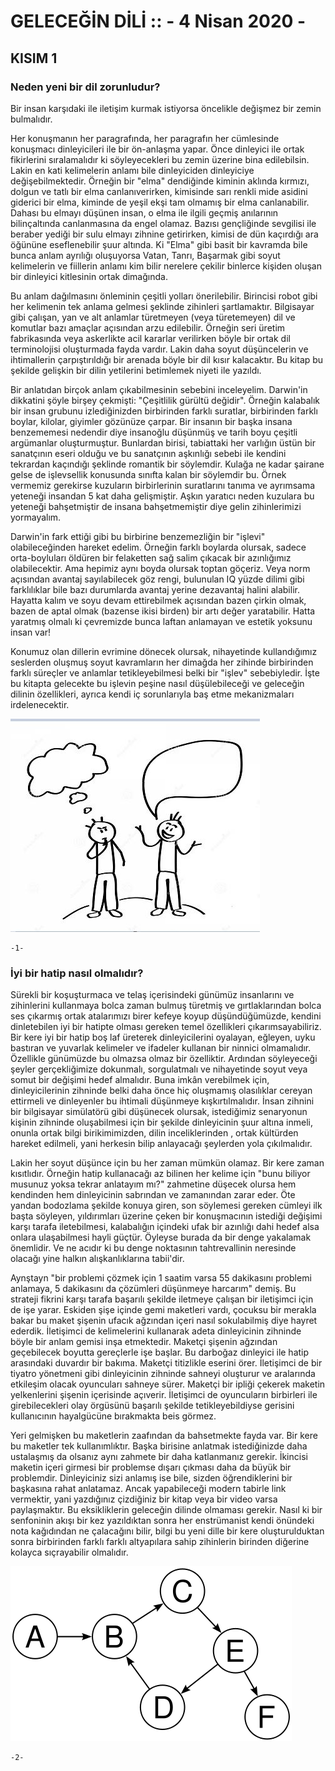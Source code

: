 # GELECEĞİN DİLİ ::                                               - 4 Nisan 2020 -

## KISIM 1 
### Neden yeni bir dil zorunludur?
Bir insan karşıdaki ile iletişim kurmak istiyorsa öncelikle değişmez bir zemin bulmalıdır.

Her konuşmanın her paragrafında, her paragrafın her cümlesinde konuşmacı dinleyicileri ile bir ön-anlaşma yapar. Önce dinleyici ile ortak fikirlerini sıralamalıdır ki söyleyecekleri bu zemin üzerine bina edilebilsin. Lakin en kati kelimelerin anlamı bile dinleyiciden dinleyiciye değişebilmektedir. Örneğin bir "elma" dendiğinde kiminin aklında kırmızı, dolgun ve tatlı bir elma canlanıverirken, kimisinde sarı renkli mide asidini giderici bir elma, kiminde de yeşil ekşi tam olmamış bir elma canlanabilir. Dahası bu elmayı düşünen insan, o elma ile ilgili geçmiş anılarının bilinçaltında canlanmasına da engel olamaz. Bazısı gençliğinde sevgilisi ile beraber yediği bir sulu elmayı zihnine getirirken, kimisi de dün kaçırdığı ara öğününe eseflenebilir şuur altında. Ki "Elma" gibi basit bir kavramda bile bunca anlam ayrılığı oluşuyorsa Vatan, Tanrı, Başarmak gibi soyut kelimelerin ve fiillerin anlamı kim bilir nerelere çekilir binlerce kişiden oluşan bir dinleyici kitlesinin ortak dimağında.

Bu anlam dağılmasını önleminin çeşitli yolları önerilebilir. Birincisi robot gibi her kelimenin tek anlama gelmesi şeklinde zihinleri şartlamaktır. Bilgisayar gibi çalışan, yan ve alt anlamlar türetmeyen (veya türetemeyen) dil ve komutlar bazı amaçlar açısından arzu edilebilir. Örneğin seri üretim fabrikasında veya askerlikte acil kararlar verilirken böyle bir ortak dil terminolojisi oluşturmada fayda vardır. Lakin daha soyut düşüncelerin ve ihtimallerin çarpıştırıldığı bir arenada böyle bir dil kısır kalacaktır. Bu kitap bu şekilde gelişkin bir dilin yetilerini betimlemek niyeti ile yazıldı.

Bir anlatıdan birçok anlam çıkabilmesinin sebebini inceleyelim. Darwin'in dikkatini şöyle birşey çekmişti: "Çeşitlilik gürültü değidir". Örneğin kalabalık bir insan grubunu izlediğinizden birbirinden farklı suratlar, birbirinden farklı boylar, kilolar, giyimler gözünüze çarpar. Bir insanın bir başka insana benzememesi nedendir diye insanoğlu düşünmüş ve tarih boyu çeşitli argümanlar oluşturmuştur. Bunlardan birisi, tabiattaki her varlığın üstün bir sanatçının eseri olduğu ve bu sanatçının aşkınlığı sebebi ile kendini tekrardan kaçındığı şeklinde romantik bir söylemdir. Kulağa ne kadar şairane gelse de işlevsellik konusunda sınıfta kalan bir söylemdir bu. Örnek vermemiz gerekirse kuzuların birbirlerinin suratlarını tanıma ve ayrımsama yeteneği insandan 5 kat daha gelişmiştir. Aşkın yaratıcı neden kuzulara bu yeteneği bahşetmiştir de insana bahşetmemiştir diye gelin zihinlerimizi yormayalım.

Darwin'in fark ettiği gibi bu birbirine benzemezliğin bir "işlevi" olabileceğinden hareket edelim. Örneğin farklı boylarda olursak, sadece orta-boyluları öldüren bir felaketten sağ salim çıkacak bir azınlığımız olabilecektir. Ama hepimiz aynı boyda olursak toptan göçeriz. Veya norm açısından avantaj sayılabilecek göz rengi, bulunulan IQ yüzde dilimi gibi farklılıklar bile bazı durumlarda avantaj yerine dezavantaj halini alabilir. Hayatta kalım ve soyu devam ettirebilmek açısından bazen çirkin olmak, bazen de aptal olmak (bazense ikisi birden) bir artı değer yaratabilir. Hatta yaratmış olmalı ki çevremizde bunca laftan anlamayan ve estetik yoksunu insan var!

Konumuz olan dillerin evrimine dönecek olursak, nihayetinde kullandığımız seslerden oluşmuş soyut kavramların her dimağda her zihinde birbirinden farklı süreçler ve anlamlar tetikleyebilmesi belki bir "işlev" sebebiyledir. İşte bu kitapta gelecekte bu işlevin peşine nasıl düşülebileceği ve geleceğin dilinin özellikleri, ayrıca kendi iç sorunlarıyla baş etme mekanizmaları irdelenecektir.

![Alt Text](resimler/resim3.jpg?raw=true "EkranKesiti")

    -1-

### İyi bir hatip nasıl olmalıdır?
Sürekli bir koşuşturmaca ve telaş içerisindeki günümüz insanlarını ve zihinlerini kullanmaya bolca zaman bulmuş türetmiş ve gırtlaklarından bolca ses çıkarmış ortak atalarımızı birer kefeye koyup düşündüğümüzde, kendini dinletebilen iyi bir hatipte olması gereken temel özellikleri çıkarımsayabiliriz. Bir kere iyi bir hatip boş laf üreterek dinleyicilerini oyalayan, eğleyen, uyku bastıran ve yuvarlak kelimeler ve ifadeler kullanan bir ninnici olmamalıdır. Özellikle günümüzde bu olmazsa olmaz bir özelliktir. Ardından söyleyeceği şeyler gerçekliğimize dokunmalı, sorgulatmalı ve nihayetinde soyut veya somut bir değişimi hedef almalıdır. Buna imkân verebilmek için, dinleyicilerinin zihninde belki daha önce hiç oluşmamış olasılıklar cereyan ettirmeli ve dinleyenler bu ihtimali düşünmeye kışkırtılmalıdır. İnsan zihnini bir bilgisayar simülatörü gibi düşünecek olursak, istediğimiz senaryonun kişinin zihninde oluşabilmesi için bir şekilde dinleyicinin şuur altına inmeli, onunla ortak bilgi birikimimizden, dilin inceliklerinden , ortak kültürden hareket edilmeli, yani herkesin bilip anlayacağı şeylerden yola çıkılmalıdır. 

Lakin her soyut düşünce için bu her zaman mümkün olamaz. Bir kere zaman kısıtlıdır. Örneğin hatip kullanacağı az bilinen her kelime için "bunu biliyor musunuz yoksa tekrar anlatayım mı?" zahmetine düşecek olursa hem kendinden hem dinleyicinin sabrından ve zamanından zarar eder. Öte yandan bodozlama şekilde konuya giren, son söylemesi gereken cümleyi ilk başta söyleyen, yıldırımları üzerine çeken bir konuşmacının istediği değişimi karşı tarafa iletebilmesi, kalabalığın içindeki ufak bir azınlığı dahi hedef alsa onlara ulaşabilmesi hayli güçtür. Öyleyse burada da bir denge yakalamak önemlidir. Ve ne acıdır ki bu denge noktasının tahtrevallinin neresinde olacağı yine halkın alışkanlıklarına tabii'dir.

Aynştayn "bir problemi çözmek için 1 saatim varsa 55 dakikasını problemi anlamaya, 5 dakikasını da çözümleri düşünmeye harcarım" demiş. Bu strateji fikrini karşı tarafa başarılı şekilde iletmeye çalışan bir iletişimci için de işe yarar. Eskiden şişe içinde gemi maketleri vardı, çocuksu bir merakla bakar bu maket şişenin ufacık ağzından içeri nasıl sokulabilmiş diye hayret ederdik. İletişimci de kelimelerini kullanarak adeta dinleyicinin zihninde böyle bir anlam gemisi inşa etmektedir. Maketçi şişenin ağzından geçebilecek boyutta gereçlerle işe başlar. Bu darboğaz dinleyici ile hatip arasındaki duvardır bir bakıma. Maketçi titizlikle eserini örer. İletişimci de bir tiyatro yönetmeni gibi dinleyicinin zihninde sahneyi oluşturur ve aralarında etkileşim olacak oyuncuları sahneye sürer. Maketçi bir ipliği çekerek maketin yelkenlerini şişenin içerisinde açıverir. İletişimci de oyuncuların birbirleri ile girebilecekleri olay örgüsünü başarılı şekilde tetikleyebildiyse gerisini kullanıcının hayalgücüne bırakmakta beis görmez. 

Yeri gelmişken bu maketlerin zaafından da bahsetmekte fayda var. Bir kere bu maketler tek kullanımlıktır. Başka birisine anlatmak istediğinizde daha ustalaşmış da olsanız aynı zahmete bir daha katlanmanız gerekir. İkincisi maketin içeri girmesi bir problemse dışarı çıkması daha da büyük bir problemdir. Dinleyiciniz sizi anlamış ise bile, sizden öğrendiklerini bir başkasına rahat anlatamaz. Ancak yapabileceği modern tabirle link vermektir, yani yazdığınız çizdiğiniz bir kitap veya bir video varsa paylaşmaktır. Bu eksikliklerin geleceğin dilinde olmaması gerekir. Nasıl ki bir senfoninin akışı bir kez yazıldıktan sonra her enstrümanist kendi önündeki nota kağıdından ne çalacağını bilir, bilgi bu yeni dille bir kere oluşturulduktan sonra birbirinden farklı farklı altyapılara sahip zihinlerin birinden diğerine kolayca sıçrayabilir olmalıdır.

![Alt Text](resimler/resim2.jpeg?raw=true "EkranKesiti")

    -2-
